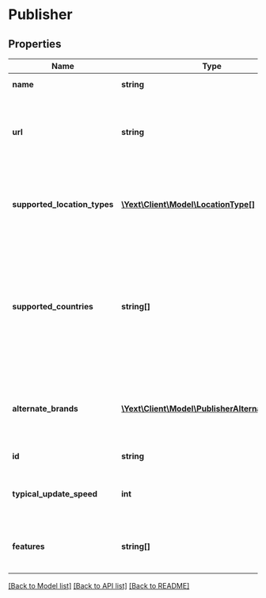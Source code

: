 # Publisher

## Properties
Name | Type | Description | Notes
------------ | ------------- | ------------- | -------------
**name** | **string** | Publisher name | [optional] 
**url** | **string** | Publisher home page. Will link to Apple App Store for mobile-only apps | [optional] 
**supported_location_types** | [**\Yext\Client\Model\LocationType[]**](LocationType.md) | List of Location types that are supported by this Publisher | [optional] 
**supported_countries** | **string[]** | List of countries where this Publisher publishes listings. Countries are denoted by ISO 3166 2-letter country codes | [optional] 
**alternate_brands** | [**\Yext\Client\Model\PublisherAlternateBrands[]**](PublisherAlternateBrands.md) | List of Publisher&#39;s alternate brands where listings are syndicated | [optional] 
**id** | **string** | Publisher ID | [optional] 
**typical_update_speed** | **int** | Typical speed for updates to go live, in seconds | [optional] 
**features** | **string[]** | List of features supported by this Publisher | [optional] 

[[Back to Model list]](../README.md#documentation-for-models) [[Back to API list]](../README.md#documentation-for-api-endpoints) [[Back to README]](../README.md)


